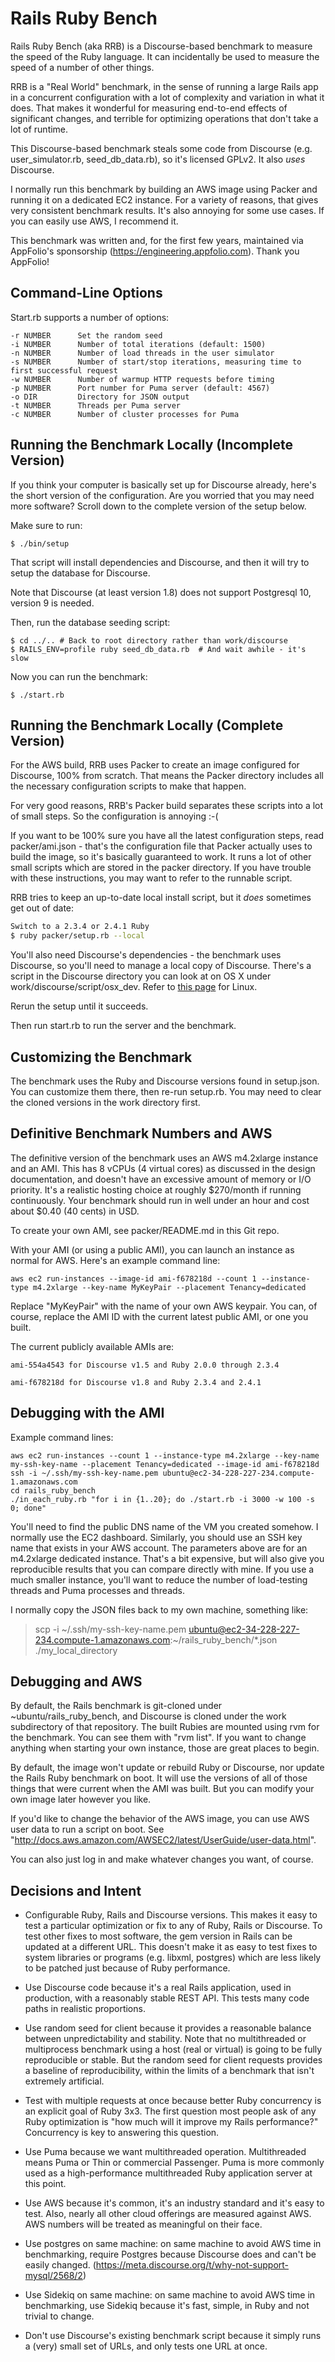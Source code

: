 # Rails Ruby Bench

Rails Ruby Bench (aka RRB) is a Discourse-based benchmark to measure
the speed of the Ruby language. It can incidentally be used to measure
the speed of a number of other things.

RRB is a "Real World" benchmark, in the sense of running a large Rails
app in a concurrent configuration with a lot of complexity and
variation in what it does. That makes it wonderful for measuring
end-to-end effects of significant changes, and terrible for optimizing
operations that don't take a lot of runtime.

This Discourse-based benchmark steals some code from Discourse
(e.g. user\_simulator.rb, seed\_db\_data.rb), so it's licensed
GPLv2. It also *uses* Discourse.

I normally run this benchmark by building an AWS image using Packer
and running it on a dedicated EC2 instance. For a variety of reasons,
that gives very consistent benchmark results. It's also annoying for
some use cases. If you can easily use AWS, I recommend it.

This benchmark was written and, for the first few years, maintained
via AppFolio's sponsorship (https://engineering.appfolio.com). Thank
you AppFolio!

## Command-Line Options

Start.rb supports a number of options:

    -r NUMBER      Set the random seed
    -i NUMBER      Number of total iterations (default: 1500)
    -n NUMBER      Number of load threads in the user simulator
    -s NUMBER      Number of start/stop iterations, measuring time to first successful request
    -w NUMBER      Number of warmup HTTP requests before timing
    -p NUMBER      Port number for Puma server (default: 4567)
    -o DIR         Directory for JSON output
    -t NUMBER      Threads per Puma server
    -c NUMBER      Number of cluster processes for Puma

## Running the Benchmark Locally (Incomplete Version)

If you think your computer is basically set up for Discourse already,
here's the short version of the configuration. Are you worried that
you may need more software? Scroll down to the complete version of the
setup below.

Make sure to run:

    $ ./bin/setup

That script will install dependencies and Discourse, and then it will try to setup the database for Discourse.

Note that Discourse (at least version 1.8) does not support Postgresql
10, version 9 is needed.

Then, run the database seeding script:

    $ cd ../.. # Back to root directory rather than work/discourse
    $ RAILS_ENV=profile ruby seed_db_data.rb  # And wait awhile - it's slow

Now you can run the benchmark:

    $ ./start.rb

## Running the Benchmark Locally (Complete Version)

For the AWS build, RRB uses Packer to create an image configured for
Discourse, 100% from scratch. That means the Packer directory includes
all the necessary configuration scripts to make that happen.

For very good reasons, RRB's Packer build separates these scripts into
a lot of small steps. So the configuration is annoying :-(

If you want to be 100% sure you have all the latest configuration
steps, read packer/ami.json - that's the configuration file that
Packer actually uses to build the image, so it's basically guaranteed
to work. It runs a lot of other small scripts which are stored in the
packer directory. If you have trouble with these instructions, you may
want to refer to the runnable script.

RRB tries to keep an up-to-date local install script, but it *does*
sometimes get out of date:

```bash
Switch to a 2.3.4 or 2.4.1 Ruby
$ ruby packer/setup.rb --local
```

You'll also need Discourse's dependencies - the benchmark uses
Discourse, so you'll need to manage a local copy of Discourse.
There's a script in the Discourse directory you can look at on OS X
under work/discourse/script/osx_dev.  Refer to
[this page](https://github.com/discourse/discourse/blob/v1.8.0.beta13/docs/DEVELOPER-ADVANCED.md#preparing-a-fresh-ubuntu-install)
for Linux.

Rerun the setup until it succeeds.

Then run start.rb to run the server and the benchmark.

## Customizing the Benchmark

The benchmark uses the Ruby and Discourse versions found in
setup.json. You can customize them there, then re-run setup.rb.
You may need to clear the cloned versions in the work directory
first.

## Definitive Benchmark Numbers and AWS

The definitive version of the benchmark uses an AWS m4.2xlarge
instance and an AMI. This has 8 vCPUs (4 virtual cores) as discussed
in the design documentation, and doesn't have an excessive amount of
memory or I/O priority. It's a realistic hosting choice at roughly
$270/month if running continuously. Your benchmark should run in well
under an hour and cost about $0.40 (40 cents) in USD.

To create your own AMI, see packer/README.md in this Git repo.

With your AMI (or using a public AMI), you can launch an instance as
normal for AWS. Here's an example command line:

    aws ec2 run-instances --image-id ami-f678218d --count 1 --instance-type m4.2xlarge --key-name MyKeyPair --placement Tenancy=dedicated

Replace "MyKeyPair" with the name of your own AWS keypair. You can, of course, replace the AMI ID with the current latest public AMI, or one you built.

The current publicly available AMIs are:

    ami-554a4543 for Discourse v1.5 and Ruby 2.0.0 through 2.3.4

    ami-f678218d for Discourse v1.8 and Ruby 2.3.4 and 2.4.1

## Debugging with the AMI

Example command lines:

    aws ec2 run-instances --count 1 --instance-type m4.2xlarge --key-name my-ssh-key-name --placement Tenancy=dedicated --image-id ami-f678218d
    ssh -i ~/.ssh/my-ssh-key-name.pem ubuntu@ec2-34-228-227-234.compute-1.amazonaws.com
    cd rails_ruby_bench
    ./in_each_ruby.rb "for i in {1..20}; do ./start.rb -i 3000 -w 100 -s 0; done"

You'll need to find the public DNS name of the VM you created
somehow. I normally use the EC2 dashboard. Similarly, you should use
an SSH key name that exists in your AWS account. The parameters above
are for an m4.2xlarge dedicated instance. That's a bit expensive, but
will also give you reproducible results that you can compare directly
with mine. If you use a much smaller instance, you'll want to reduce
the number of load-testing threads and Puma processes and threads.

I normally copy the JSON files back to my own machine, something like:

> scp -i ~/.ssh/my-ssh-key-name.pem ubuntu@ec2-34-228-227-234.compute-1.amazonaws.com:~/rails_ruby_bench/*.json ./my_local_directory

## Debugging and AWS

By default, the Rails benchmark is git-cloned under
~ubuntu/rails\_ruby\_bench, and Discourse is cloned under the work
subdirectory of that repository. The built Rubies are mounted using
rvm for the benchmark. You can see them with "rvm list". If you want
to change anything when starting your own instance, those are great
places to begin.

By default, the image won't update or rebuild Ruby or Discourse, nor
update the Rails Ruby benchmark on boot. It will use the versions of
all of those things that were current when the AMI was built. But you
can modify your own image later however you like.

If you'd like to change the behavior of the AWS image, you can use AWS
user data to run a script on boot. See
"http://docs.aws.amazon.com/AWSEC2/latest/UserGuide/user-data.html".

You can also just log in and make whatever changes you want, of course.

## Decisions and Intent

* Configurable Ruby, Rails and Discourse versions. This makes it easy
  to test a particular optimization or fix to any of Ruby, Rails or
  Discourse. To test other fixes to most software, the gem version in
  Rails can be updated at a different URL. This doesn't make it as
  easy to test fixes to system libraries or programs (e.g. libxml,
  postgres) which are less likely to be patched just because of Ruby
  performance.

* Use Discourse code because it's a real Rails application, used in
  production, with a reasonably stable REST API. This tests many code
  paths in realistic proportions.

* Use random seed for client because it provides a reasonable balance
  between unpredictability and stability. Note that no multithreaded
  or multiprocess benchmark using a host (real or virtual) is going to
  be fully reproducible or stable. But the random seed for client
  requests provides a baseline of reproducibility, within the limits
  of a benchmark that isn't extremely artificial.

* Test with multiple requests at once because better Ruby concurrency
  is an explicit goal of Ruby 3x3. The first question most people ask
  of any Ruby optimization is "how much will it improve my Rails
  performance?" Concurrency is key to answering this question.

* Use Puma because we want multithreaded operation. Multithreaded
  means Puma or Thin or commercial Passenger. Puma is more commonly
  used as a high-performance multithreaded Ruby application server at
  this point.

* Use AWS because it's common, it's an industry standard and it's easy
  to test. Also, nearly all other cloud offerings are measured against
  AWS. AWS numbers will be treated as meaningful on their face.

* Use postgres on same machine: on same machine to avoid AWS time in
  benchmarking, require Postgres because Discourse does and can't be
  easily changed. (https://meta.discourse.org/t/why-not-support-mysql/2568/2)

* Use Sidekiq on same machine: on same machine to avoid AWS time in
  benchmarking, use Sidekiq because it's fast, simple, in Ruby and not
  trivial to change.

* Don't use Discourse's existing benchmark script because it simply
  runs a (very) small set of URLs, and only tests one URL at once.
